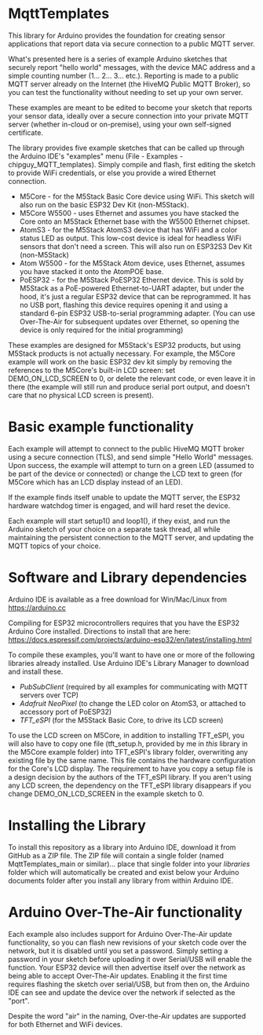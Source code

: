 # MqttTemplates

This library for Arduino provides the foundation for creating sensor applications that report
data via secure connection to a public MQTT server.

What's presented here is a series of example Arduino sketches that securely report "hello world"
messages, with the device MAC address and a simple counting number (1... 2... 3... etc.).
Reporting is made to a public MQTT server already on the
Internet (the HiveMQ Public MQTT Broker), so you can test the functionality without needing to set up your own server.

These examples are meant to be edited to become your sketch that reports your
sensor data, ideally over a secure connection into your private MQTT server (whether in-cloud or on-premise),
using your own self-signed certificate.

The library provides five example sketches that can be called up through the Arduino IDE's "examples" menu
(File - Examples - chipguy_MQTT_templates).  Simply compile and flash, first editing the sketch to provide WiFi credentials, or
else you provide a wired Ethernet connection.

* M5Core - for the M5Stack Basic Core device using WiFi.  This sketch will also run on the basic ESP32 Dev Kit (non-M5Stack).
* M5Core W5500 - uses Ethernet and assumes you have stacked the Core onto an M5Stack Ethernet base with the W5500 Ethernet chipset.
* AtomS3 - for the M5Stack AtomS3 device that has WiFi and a color status LED as output.  This low-cost device is ideal for headless WiFi sensors that don't need a screen.  This will also run on ESP32S3 Dev Kit (non-M5Stack)
* Atom W5500 - for the M5Stack Atom device, uses Ethernet, assumes you have stacked it onto the AtomPOE base.
* PoESP32 - for the M5Stack PoESP32 Ethernet device.  This is sold by M5Stack as a PoE-powered Ethernet-to-UART adapter,
  but under the hood, it's just a regular ESP32 device that can be reprogrammed.  It has no USB port, flashing this device requires opening it and
  using a standard 6-pin ESP32 USB-to-serial programming adapter.  (You can use Over-The-Air for subsequent updates
  over Ethernet, so opening the device is only required for the initial programming)

These examples are designed for M5Stack's ESP32 products, but using M5Stack products 
is not actually necessary.  For example,
the M5Core example will work on the basic ESP32 dev kit simply by removing the references
to the M5Core's built-in LCD screen: set DEMO_ON_LCD_SCREEN to 0, or delete the relevant code,
or even leave it in there (the example will still run and produce serial port output,
and doesn't care that no physical LCD screen is present).

# Basic example functionality

Each example will attempt to connect to the public HiveMQ MQTT broker using a secure connection
(TLS), and send simple "Hello World" messages.  Upon success, the example will attempt to turn
on a green LED (assumed to be part of the device or connected) or change the LCD text to green
(for M5Core which has an LCD display instead of an LED).

If the example finds itself unable to update the MQTT server, the ESP32 hardware watchdog timer is
engaged, and will hard reset the device.

Each example will start setup1() and loop1(), if they exist, and run the Arduino sketch of your
choice on a separate task thread, all while maintaining the persistent connection to the MQTT
server, and updating the MQTT topics of your choice.

# Software and Library dependencies
Arduino IDE is available as a free download for Win/Mac/Linux from https://arduino.cc

Compiling for ESP32 microcontrollers requires that you have the ESP32 Arduino Core installed.
Directions to install that are here: https://docs.espressif.com/projects/arduino-esp32/en/latest/installing.html

To compile these examples, you'll want to have one or more of the following libraries already installed.
Use Arduino IDE's Library Manager to download and install these.

* *PubSubClient* (required by all examples for communicating with MQTT servers over TCP)
* *Adafruit NeoPixel* (to change the LED color on AtomS3, or attached to accessory port of PoESP32)
* *TFT_eSPI* (for the M5Stack Basic Core, to drive its LCD screen)

To use the LCD screen on M5Core, in addition to installing TFT_eSPI,
you will also have to copy one file (tft_setup.h, provided by me in *this* library in the M5Core example folder) into TFT_eSPI's library
folder, overwriting any existing file by the same name.  This file contains the hardware configuration for the Core's LCD display.
The requirement to have you copy a setup file is a design decision by the authors of the TFT_eSPI library.
If you aren't using any LCD screen, the dependency on the TFT_eSPI library disappears if you change
DEMO_ON_LCD_SCREEN in the example sketch to 0.

# Installing the Library

To install this repository as a library into Arduino IDE, download it from GitHub as a ZIP file.  The ZIP file will contain
a single folder (named MqttTemplates_main or similar)... place that single folder into your *libraries* folder which will
automatically be created and exist below your Arduino documents folder after you install any library from within Arduino IDE.

# Arduino Over-The-Air functionality

Each example also includes support for Arduino Over-The-Air update functionality, so you
can flash new revisions of your sketch code over the network, but it is disabled until you set a password.
Simply setting a password in your sketch before uploading it over Serial/USB will enable the function.
Your ESP32 device will then advertise itself over the network as being able to accept Over-The-Air updates.
Enabling it the first time requires flashing the sketch over serial/USB, but from then
on, the Arduino IDE can see and update the device over the network if selected as the "port".

Despite the word "air" in the naming, Over-the-Air updates are supported for both Ethernet and WiFi devices.

